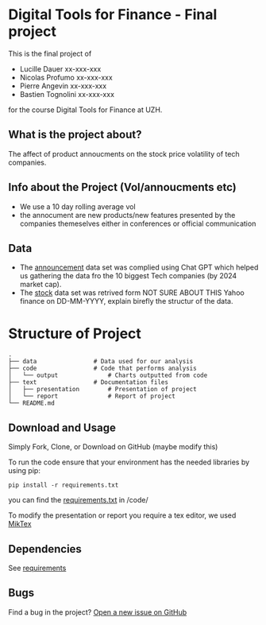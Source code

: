 # Digital Tools for Finance - Final project

This is the final project of
- Lucille Dauer  xx-xxx-xxx
- Nicolas Profumo   xx-xxx-xxx
- Pierre Angevin xx-xxx-xxx
- Bastien Tognolini xx-xxx-xxx

for the course Digital Tools for Finance at UZH.

## What is the project about?

The affect of product annoucments on the stock price volatility of tech companies.

## Info about the Project (Vol/annoucments etc) 
- We use a 10 day rolling average vol
- the annocument are new products/new features presented by the companies themeselves either in conferences or official communication

## Data
- The [announcement](https://github.com/Nicodu21/DTFF-project/blob/main/Data/Stock_Prices.xlsx) data set was complied using Chat GPT which helped us gathering the data fro  the 10 biggest Tech companies (by 2024 market cap).
- The [stock](https://github.com/Nicodu21/DTFF-project/blob/main/Data/Stock_Prices.xlsx) data set was retrived form NOT SURE ABOUT THIS Yahoo finance on DD-MM-YYYY, explain birefly the structur of the data. 

# Structure of Project


    .
    ├── data                # Data used for our analysis
    ├── code                # Code that performs analysis
	│   └── output              # Charts outputted from code
    ├── text                # Documentation files
	│   ├── presentation        # Presentation of project
    │   └── report              # Report of project
    └── README.md
	
	
## Download and Usage

Simply Fork, Clone, or Download on GitHub (maybe modify this)

To run the code ensure that your environment has the needed libraries by using pip:

`pip install -r requirements.txt`

you can find the [requirements.txt](https://github.com/Nicodu21/DTFF-project/blob/main/code/requirements.txt) in /code/ 

To modify the presentation or report you require a tex editor, we used [MikTex](https://miktex.org/)

## Dependencies

See [requirements](https://github.com/Nicodu21/DTFF-project/blob/main/code/requirements.txt)

## Bugs

Find a bug in the project? [Open a new issue on GitHub](https://github.com/Nicodu21/DTFF-project/issues)
